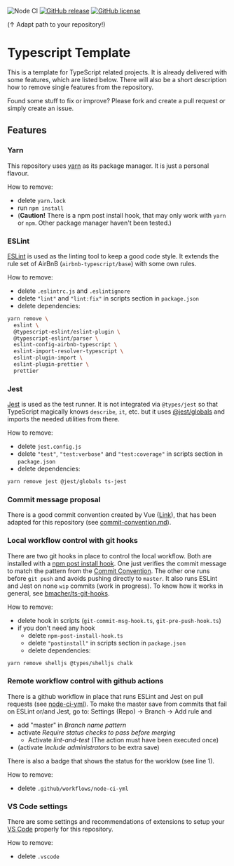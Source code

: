 ![Node CI](https://github.com/bmacher/typescript-template/workflows/Node%20CI/badge.svg)
[![GitHub release](https://img.shields.io/github/release/bmacher/typescript-template.svg)](https://GitHub.com/bmacher/typescript-template/releases/)
[![GitHub license](https://img.shields.io/github/license/bmacher/typescript-template.svg)](https://github.com/bmacher/typescript-template/blob/master/LICENSE)

(&uarr; Adapt path to your repository!)

# Typescript Template

This is a template for TypeScript related projects. It is already delivered with some features, which are listed below. There will also be a short description how to remove single features from the repository.

Found some stuff to fix or improve? Please fork and create a pull request or simply create an issue.

## Features

### Yarn

This repository uses [yarn](https://yarnpkg.com/) as its package manager. It is just a personal flavour.

How to remove:

  - delete `yarn.lock`
  - run `npm install`
  - (**Caution!** There is a npm post install hook, that may only work with `yarn` or `npm`. Other package manager haven't been tested.)

### ESLint

[ESLint](https://eslint.org/) is used as the linting tool to keep a good code style. It extends the rule set of AirBnB (`airbnb-typescript/base`) with some own rules.

How to remove:

 - delete `.eslintrc.js` and `.eslintignore`
 - delete `"lint"` and `"lint:fix"` in scripts section in `package.json`
 - delete dependencies:

```sh
yarn remove \
  eslint \
  @typescript-eslint/eslint-plugin \
  @typescript-eslint/parser \
  eslint-config-airbnb-typescript \
  eslint-import-resolver-typescript \
  eslint-plugin-import \
  eslint-plugin-prettier \
  prettier
```

### Jest

[Jest](https://jestjs.io/) is used as the test runner. It is not integrated via `@types/jest` so that TypeScript magically knows `describe`, `it`, etc. but it uses [@jest/globals](https://jestjs.io/docs/en/api) and imports the needed utilities from there.

How to remove:

  - delete `jest.config.js`
  - delete `"test"`, `"test:verbose"` and `"test:coverage"` in scripts section in `package.json`
  - delete dependencies:

```sh
yarn remove jest @jest/globals ts-jest
```

### Commit message proposal

There is a good commit convention created by Vue ([Link](https://github.com/vuejs/vue-next/blob/master/.github/commit-convention.md)), that has been adapted for this repository (see [commit-convention.md](.github/commit-convention.md)).

### Local workflow control with git hooks

There are two git hooks in place to control the local workflow. Both are installed with a [npm post install hook](scripts/npm-post-install-hook.ts). One just verifies the commit message to match the pattern from the [Commit Convention](.github/commit-convention.md). The other one runs before `git push` and avoids pushing directly to `master`. It also runs ESLint and Jest on none `wip` commits (work in progress). To know how it works in general, see [bmacher/ts-git-hooks](https://github.com/bmacher/ts-git-hooks).

How to remove:

  - delete hook in scripts (`git-commit-msg-hook.ts`, `git-pre-push-hook.ts`)
  - if you don't need any hook
    - delete `npm-post-install-hook.ts` 
    - delete `"postinstall"` in scripts section in `package.json`
    - delete dependencies: 
    
```sh
yarn remove shelljs @types/shelljs chalk
```

### Remote workflow control with github actions

There is a github workflow in place that runs ESLint and Jest on pull requests (see [node-ci-yml](.github/workflows/node-ci.yml)). To make the master save from commits that fail on ESLint or/and Jest, go to: Settings (Repo) &rarr; Branch &rarr; Add rule and 
  
  - add "master" in *Branch name pattern*
  - activate *Require status checks to pass before merging*
    - Activate *lint-and-test* (The action must have been executed once)
  - (activate *Include administrators* to be extra save)

There is also a badge that shows the status for the worklow (see line 1).

How to remove:
  - delete `.github/workflows/node-ci-yml`

### VS Code settings

There are some settings and recommendations of extensions to setup your [VS Code](https://code.visualstudio.com/) properly for this repository. 

How to remove:

  - delete `.vscode`
